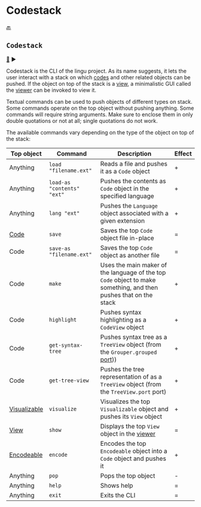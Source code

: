 # Codestack

[:back:](readme.md)

## `Codestack`

[:scroll:](Codestack.java) :arrow_forward:

Codestack is the CLI of the lingu project. As its name suggests, it lets the user interact with a stack on which [codes](codes.md#code) and other related objects can be pushed. If the object on top of the stack is a [view](../vis/viewing.md#view), a minimalistic GUI called the [viewer](../vis/viewing.md#viewer) can be invoked to view it.

Textual commands can be used to push objects of different types on stack. Some commands operate on the top object without pushing anything. Some commands will require string arguments. Make sure to enclose them in only double quotations or not at all; single quotations do not work.

The available commands vary depending on the type of the object on top of the stack:

| Top object                                     | Command                    | Description                                                                                                       | Effect |
| ---------------------------------------------- | -------------------------- | ----------------------------------------------------------------------------------------------------------------- | ------ |
| Anything                                       | `load "filename.ext"`      | Reads a file and pushes it as a `Code` object                                                                     | +      |
| Anything                                       | `load-as "contents" "ext"` | Pushes the contents as `Code` object in the specified language                                                    | +      |
| Anything                                       | `lang "ext"`               | Pushes the `Language` object associated with a given extension                                                    | +      |
| [Code](codes.md#code)                          | `save`                     | Saves the top `Code` object file in-place                                                                         | =      |
| Code                                           | `save-as "filename.ext"`   | Saves the top `Code` object as another file                                                                       | =      |
| Code                                           | `make`                     | Uses the main maker of the language of the top `Code` object to make something, and then pushes that on the stack | +      |
| Code                                           | `highlight`                | Pushes syntax highlighting as a `CodeView` object                                                                 | +      |
| Code                                           | `get-syntax-tree`          | Pushes syntax tree as a `TreeView` object (from the `Grouper.grouped` [port](processes.md#port)))                 | +      |
| Code                                           | `get-tree-view`            | Pushes the tree representation of as a `TreeView` object (from the `TreeView.port` port)                          | +      |
| [Visualizable](../vis/viewing.md#Visualizable) | `visualize`                | Visualizes the top `Visualizable` object and pushes its `View` object                                             | +      |
| [View](../vis/viewing.md#View)                 | `show`                     | Displays the top `View` object in the [viewer](#viewer)                                                           | =      |
| [Encodeable](codes.md#encodeable)              | `encode`                   | Encodes the top `Encodeable` object into a `Code` object and pushes it                                            | +      |
| Anything                                       | `pop`                      | Pops the top object                                                                                               | -      |
| Anything                                       | `help`                     | Shows help                                                                                                        | =      |
| Anything                                       | `exit`                     | Exits the CLI                                                                                                     | =      |
